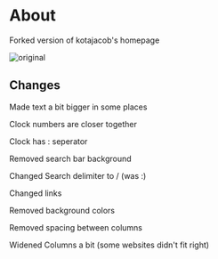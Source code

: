 # About
Forked version of kotajacob's homepage

![original](https://github.com/kotajacob/homepage)
## Changes
Made text a bit bigger in some places

Clock numbers are closer together

Clock has : seperator

Removed search bar background

Changed Search delimiter to / (was :)

Changed links

Removed background colors

Removed spacing between columns

Widened Columns a bit (some websites didn't fit right)


